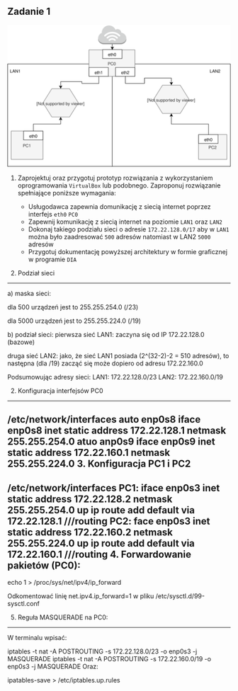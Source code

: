 Zadanie 1
---------

![zadanie 1](zadanie-1.svg)

1. Zaprojektuj oraz przygotuj prototyp rozwiązania z wykorzystaniem oprogramowania ``VirtualBox`` lub podobnego. 
Zaproponuj rozwiązanie spełniające poniższe wymagania:
   * Usługodawca zapewnia domunikację z siecią internet poprzez interfejs ``eth0`` ``PC0``
   * Zapewnij komunikację z siecią internet na poziomie ``LAN1`` oraz ``LAN2``
   * Dokonaj takiego podziału sieci o adresie ``172.22.128.0/17`` aby w ``LAN1`` można było zaadresować ``500`` adresów natomiast w LAN2 ``5000`` adresów    
   * Przygotuj dokumentację powyższej architektury w formie graficznej w programie ``DIA``
 
 
 
 1. Podział sieci
 ----------------
a) maska sieci:

dla 500 urządzeń jest to 255.255.254.0 (/23)

dla 5000 urządzeń jest to 255.255.224.0 (/19)

b) podział sieci: pierwsza sieć LAN1: zaczyna się od IP 172.22.128.0 (bazowe)

druga sieć LAN2: jako, że sieć LAN1 posiada (2^(32-2)-2 = 510 adresów), to następna (dla /19) zacząć się może dopiero od adresu 172.22.160.0

Podsumowując adresy sieci: LAN1: 172.22.128.0/23 LAN2: 172.22.160.0/19

2. Konfiguracja interfejsów PC0
----------------
/etc/network/interfaces
auto enp0s8
iface enp0s8 inet static
  address 172.22.128.1
  netmask 255.255.254.0
atuo anp0s9
iface enp0s9 inet static
  address 172.22.160.1
  netmask 255.255.224.0
3. Konfiguracja PC1 i PC2
----------------
/etc/network/interfaces
PC1:
iface enp0s3 inet static
  address 172.22.128.2
  netmask 255.255.254.0
up ip route add default via 172.22.128.1 ///routing 
PC2:
face enp0s3 inet static
  address 172.22.160.2
  netmask 255.255.224.0
up ip route add default via 172.22.160.1 ///routing
4. Forwardowanie pakietów (PC0):
----------------
echo 1 > /proc/sys/net/ipv4/ip_forward

Odkomentować linię net.ipv4.ip_forward=1 w pliku /etc/sysctl.d/99-sysctl.conf

5. Reguła MASQUERADE na PC0:
----------------
W terminalu wpisać:

iptables -t nat -A POSTROUTING -s 172.22.128.0/23 -o enp0s3 -j MASQUERADE
iptables -t nat -A POSTROUTING -s 172.22.160.0/19 -o enp0s3 -j MASQUERADE
Oraz:

ipatables-save > /etc/iptables.up.rules
